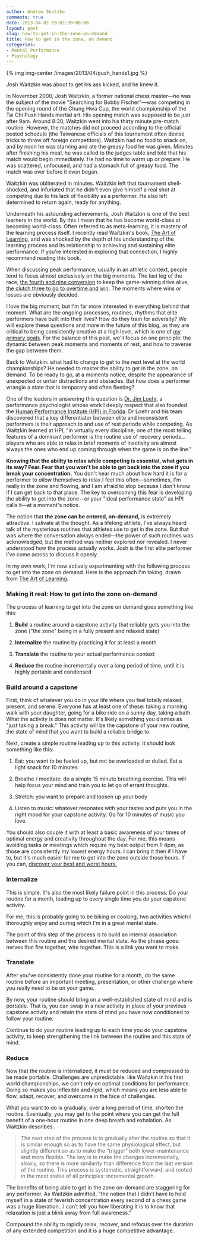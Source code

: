 ```yaml
---
author: Andrew Skotzko
comments: true
date: 2013-04-02 19:02:39+00:00
layout: post
slug: how-to-get-in-the-zone-on-demand
title: How to get in the zone, on demand
categories:
- Mental Performance
- Psychology
---
```

{% img img-center /images/2013/04/push_hands1.jpg %}

Josh Waitzkin was about to get his ass kicked, and he knew it.

In November 2000, Josh Waitzkin, a former national chess master—he was the subject of the movie "Searching for Bobby Fischer"—was competing in the opening round of the Chung Hwa Cup, the world championship of the Tai Chi Push Hands martial art. His opening match was supposed to be just after 9am. Around 8:30, Waitzkin went into his thirty minute pre-match routine. However, the matches did not proceed according to the official posted schedule (the Taiwanese officials of this tournament often devise tricks to throw off foreign competitors). Waitzkin had no food to snack on, and by noon he was starving and ate the greasy food he was given. Minutes after finishing his meal, he was called to the judges table and told that his match would begin immediately. He had no time to warm up or prepare. He was scattered, unfocused, and had a stomach full of greasy food. The match was over before it even began.





Waitzkin was obliterated in minutes. Waitzkin left that tournament shell-shocked, and infuriated that he didn't even give himself a real shot at competing due to his lack of flexibility as a performer. He also left determined to return again, ready for anything.





Underneath his astounding achievements, Josh Waitzkin is one of the best learners in the world. By this I mean that he has become world-class at becoming world-class. Often referred to as meta-learning, it is mastery of the learning process itself. I recently read Waitzkin's book, [The Art of Learning](http://www.amazon.com/The-Art-Learning-Journey-Performance/dp/0743277465), and was shocked by the depth of his understanding of the learning process and its relationship to achieving and sustaining elite performance. If you're interested in exploring that connection, I highly recommend reading this book.





When discussing peak performance, usually in an athletic context, people tend to focus almost exclusively on the big moments. The last leg of the race, [the fourth and nine conversion](http://www.youtube.com/watch?v=4FEe4ocJQfI) to keep the game-winning drive alive, [the clutch three to go to overtime and win](http://larrybrownsports.com/college-basketball/trey-burke-3-pointer-video/181337). The moments where wins or losses are obviously decided.





I love the big moment, but I'm far more interested in everything behind that moment. What are the ongoing processes, routines, rhythms that elite performers have built into their lives? How do they train for adversity? We will explore these questions and more in the future of this blog, as they are critical to being consistently creative at a high level, which is one of [my primary goals](http://www.andrewskotzko.com/2013/03/31/a-roadmap/). For the balance of this post, we'll focus on one principle: the dynamic between peak moments and moments of rest, and how to traverse the gap between them.





Back to Waitzkin: what had to change to get to the next level at the world championships? He needed to master the ability to get in the zone, on demand. To be ready to go, at a moments notice, despite the appearance of unexpected or unfair distractions and obstacles. But how does a performer wrangle a state that is temporary and often fleeting?



<!-- more -->



One of the leaders in answering this question is [Dr. Jim Loehr](http://www.amazon.com/s/ref=nb_sb_noss_1?url=search-alias%3Daps&field-keywords=jim+loehr), a performance psychologist whose work I deeply respect that also founded the [Human Performance Institute (HPI) in Florida](https://www.hpinstitute.com/). Dr Loehr and his team discovered that a key differentiator between elite and inconsistent performers is their approach to and use of rest periods while competing. As Waitzkin learned at HPI, "in virtually every discipline, one of the most telling features of a dominant performer is the routine use of recovery periods…players who are able to relax in brief moments of inactivity are almost always the ones who end up coming through when the game is on the line."





**Knowing that the ability to relax while competing is essential, what gets in its way? Fear. Fear that you won't be able to get back into the zone if you break your concentration.** You don't hear much about how hard it is for a performer to _allow_ themselves to relax.I feel this often—sometimes, I'm really in the zone and flowing, and I am afraid to stop because I don't know if I can get back to that place. The key to overcoming this fear is developing the ability to get into the zone—or your "ideal performance state" as HPI calls it—at a moment's notice.





The notion that **the zone can be entered, on-demand,** is extremely attractive. I salivate at the thought. As a lifelong athlete, I've always heard talk of the mysterious routines that athletes use to get in the zone. But that was where the conversation always ended—the power of such routines was acknowledged, but the method was neither explored nor revealed. I never understood how the process actually works. Josh is the first elite performer I've come across to discuss it openly.





In my own work, I'm now actively experimenting with the following process to get into the zone on demand. Here is the approach I'm taking, drawn from [The Art of Learning](http://www.amazon.com/The-Art-Learning-Journey-Performance/dp/0743277465).





### Making it real: How to get into the zone on-demand





The process of learning to get into the zone on demand goes something like this:







  1. **Build** a routine around a capstone activity that reliably gets you into the zone ("the zone" being in a fully present and relaxed state)



  2. **Internalize** the routine by practicing it for at least a month



  3. **Translate** the routine to your actual performance context



  4. **Reduce** the routine incrementally over a long period of time, until it is highly portable and condensed






### Build around a capstone





First, think of whatever you do in your life where you feel totally relaxed, present, and serene. Everyone has at least one of these: taking a morning walk with your daughter, going for a bike ride on a sunny day, taking a bath. What the activity is does not matter. It's likely something you dismiss as "just taking a break." This activity will be the capstone of your new routine, the state of mind that you want to build a reliable bridge to.





Next, create a simple routine leading up to this activity. It should look something like this:







  1. Eat: you want to be fueled up, but not be overloaded or dulled. Eat a light snack for 10 minutes.



  2. Breathe / meditate: do a simple 15 minute breathing exercise. This will help focus your mind and train you to let go of errant thoughts.



  3. Stretch: you want to prepare and loosen up your body



  4. Listen to music: whatever resonates with your tastes and puts you in the right mood for your capstone activity. Go for 10 minutes of music you love.






You should also couple it with at least a basic awareness of your times of optimal energy and creativity throughout the day. For me, this means avoiding tasks or meetings which require my best output from 1-4pm, as those are consistently my lowest energy hours. I can bring it then if I have to, but it's much easier for me to get into the zone outside those hours. If you can, [discover your best and worst hours.](http://www.fourhourworkweek.com/blog/2007/08/25/the-creativity-elixir-is-genius-on-demand-possible/)





### Internalize





This is simple. It's also the most likely failure point in this process: Do your routine for a month, leading up to every single time you do your capstone activity.





For me, this is probably going to be biking or cooking, two activities which I thoroughly enjoy and during which I'm in a great mental state.





The point of this step of the process is to build an internal association between this routine and the desired mental state. As the phrase goes: nerves that fire together, wire together. This is a link you want to make.





### Translate





After you've consistently done your routine for a month, do the same routine before an important meeting, presentation, or other challenge where you really need to be on your game.





By now, your routine should bring on a well-established state of mind and is portable. That is, you can swap in a new activity in place of your previous capstone activity and retain the state of mind you have now conditioned to follow your routine.





Continue to do your routine leading up to each time you do your capstone activity, to keep strengthening the link between the routine and this state of mind.





### Reduce





Now that the routine is internalized, it must be reduced and compressed to be made portable. Challenges are unpredictable: like Waitzkin in his first world championships, we can't rely on optimal conditions for performance. Doing so makes you inflexible and rigid, which means you are less able to flow, adapt, recover, and overcome in the face of challenges.





What you want to do is gradually, over a long period of time, shorten the routine. Eventually, you may get to the point where you can get the full benefit of a one-hour routine in one deep breath and exhalation. As Waitzkin describes:





> The next step of the process is to gradually alter the routine so that it is similar enough so as to have the same physiological effect, but slightly different so as to make the “trigger” both lower-maintenance and more flexible. The key is to make the changes incrementally, slowly, so there is more similarity than difference from the last version of the routine. This process is systematic, straightforward, and rooted in the most stable of all principles: incremental growth.





The benefits of being able to get in the zone on-demand are staggering for any performer. As Waitzkin admitted, "the notion that I didn’t have to hold myself in a state of feverish concentration every second of a chess game was a huge liberation…I can’t tell you how liberating it is to know that relaxation is just a blink away from full awareness."





Compound the ability to rapidly relax, recover, and refocus over the duration of any extended competition and it is a huge competitive advantage.
